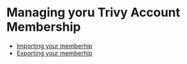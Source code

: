 # Managing yoru Trivy Account Membership

* [Importing your memberhip](./importing.html)
* [Exporting your memberhip](./exporting.html)

